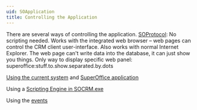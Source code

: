 ```yaml
---
uid: SOApplication
title: Controlling the Application
---
```


There are several ways of controlling the application.
[SOProtocol](http://techdoc.superoffice.com/?sixSOProtocol.html): No scripting needed. Works with the integrated web browser – web pages can control the CRM client user-interface. Also works with normal Internet Explorer. The web page can't write data into the database, it can just show you things. Only way to display specific web panel: superoffice:stuff.to.show.separated.by.dots

[Using the current system](@guideCurrent) and [SuperOffice application](@guideAppInteracting)

Using a [Scripting Engine in SOCRM.exe](@guideScriptingEngine)

Using the [events](@guideEvents)